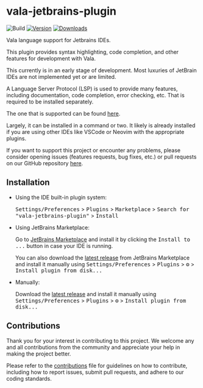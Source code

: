 # vala-jetbrains-plugin

![Build](https://github.com/Tbusk/vala-jetbrains-plugin/workflows/Build/badge.svg)
[![Version](https://img.shields.io/jetbrains/plugin/v/27464-vala-language.svg)](https://plugins.jetbrains.com/plugin/27464-vala-language)
[![Downloads](https://img.shields.io/jetbrains/plugin/d/27464-vala-language.svg)](https://plugins.jetbrains.com/plugin/27464-vala-language)

<!-- Plugin description -->

Vala language support for Jetbrains IDEs.
            
This plugin provides syntax highlighting, code completion, and other features for development with Vala.
            
This currently is in an early stage of development. Most luxuries of JetBrain IDEs are not implemented yet or are limited.

A Language Server Protocol (LSP) is used to provide many features, including documentation, code completion, error checking, etc.
That is required to be installed separately. 

The one that is supported can be found [here](https://github.com/vala-lang/vala-language-server).

Largely, it can be installed in a command or two.  It likely is already installed if you are using other IDEs like VSCode or Neovim with the appropriate plugins.

If you want to support this project or encounter any problems, please consider opening issues (features requests, bug fixes, etc.) or pull requests on our GitHub repository [here](https://github.com/Tbusk/vala-jetbrains-plugin).


<!-- Plugin description end -->

## Installation

- Using the IDE built-in plugin system:
  
  <kbd>Settings/Preferences</kbd> > <kbd>Plugins</kbd> > <kbd>Marketplace</kbd> > <kbd>Search for "vala-jetbrains-plugin"</kbd> >
  <kbd>Install</kbd>
  
- Using JetBrains Marketplace:

  Go to [JetBrains Marketplace](https://plugins.jetbrains.com/plugin/27464-vala-language) and install it by clicking the <kbd>Install to ...</kbd> button in case your IDE is running.

  You can also download the [latest release](https://plugins.jetbrains.com/plugin/27464-vala-language/versions) from JetBrains Marketplace and install it manually using
  <kbd>Settings/Preferences</kbd> > <kbd>Plugins</kbd> > <kbd>⚙️</kbd> > <kbd>Install plugin from disk...</kbd>

- Manually:

  Download the [latest release](https://github.com/Tbusk/vala-jetbrains-plugin/releases/latest) and install it manually using
  <kbd>Settings/Preferences</kbd> > <kbd>Plugins</kbd> > <kbd>⚙️</kbd> > <kbd>Install plugin from disk...</kbd>

## Contributions
Thank you for your interest in contributing to this project. 
We welcome any and all contributions from the community and appreciate your help in making the project better.

Please refer to the [contributions](CONTRIBUTIONS.md) file for guidelines on how to contribute, including how to report issues, submit pull requests, and adhere to our coding standards.